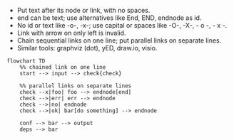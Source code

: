 - Put text after its node or link, with no spaces.
- end can be text; use alternatives like End, END, endnode as id.
- No id or text like -o-, -x-; use capital or spaces like -O-, -X-, - o -, - x -.
- Link with arrow on only left is invalid.
- Chain sequential links on one line; put parallel links on separate lines.
- Similar tools: graphviz (dot), yED, draw.io, visio.

```mermaid
flowchart TD
    %% chained link on one line
    start --> input --> check{check}

    %% parallel links on separate lines
    check --x|foo| foo --> endnode[end]
    check -->|err| err --> endnode
    check -->|no| endnode
    check -->|ok| bar[do something] --> endnode

    conf --> bar --> output
    deps --> bar

```
